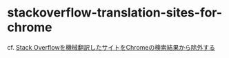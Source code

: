 # stackoverflow-translation-sites-for-chrome
cf. [Stack Overflowを機械翻訳したサイトをChromeの検索結果から除外する
](https://qiita.com/shikato/items/0bbbd3c00499845d4579)
